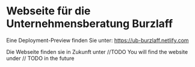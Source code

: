 # Webseite für die Unternehmensberatung Burzlaff

Eine Deployment-Preview finden Sie unter: https://ub-burzlaff.netlify.com

Die Webseite finden sie in Zukunft unter //TODO
You will find the website under // TODO in the future
